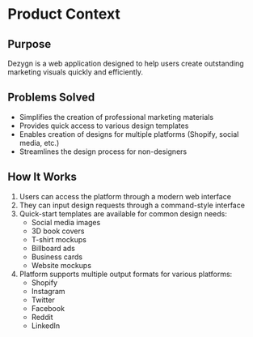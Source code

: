 # Product Context

## Purpose
Dezygn is a web application designed to help users create outstanding marketing visuals quickly and efficiently.

## Problems Solved
- Simplifies the creation of professional marketing materials
- Provides quick access to various design templates
- Enables creation of designs for multiple platforms (Shopify, social media, etc.)
- Streamlines the design process for non-designers

## How It Works
1. Users can access the platform through a modern web interface
2. They can input design requests through a command-style interface
3. Quick-start templates are available for common design needs:
   - Social media images
   - 3D book covers
   - T-shirt mockups
   - Billboard ads
   - Business cards
   - Website mockups
4. Platform supports multiple output formats for various platforms:
   - Shopify
   - Instagram
   - Twitter
   - Facebook
   - Reddit
   - LinkedIn
